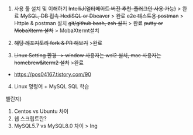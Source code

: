 1) 사용 툴 설치 및 이해하기 
 ~~IntelliJ(얼티메이트 버전 추천-플러그인 사용 가능)~~ > 완료
 ~~MySQL, DB 접속 HediSQL or Dbeaver~~ > 완료
 ~~e2e 테스트용 postman~~ > Httpie & postman 설치
 ~~git/github bash, zsh 설치~~ > 완료
 ~~putty or MobaXterm 설치~~ > MobaXtermt설치

2) ~~해당 레포지토리 fork & PR 해보기~~ >완료

3) ~~Linux Setting 환경 -> window 사용자는 wsl2 설치, mac 사용자는 homebrew&iterm2 설치~~ >완료
- https://pos04167.tistory.com/90

4) Linux 명령어 + MySQL SQL 학습


챌린지) 
1) Centos vs Ubuntu 차이 
2) 쉡 스크립트란? 
3) MySQL5.7 vs MySQL8.0 차이 > Ing
